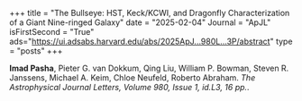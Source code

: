 +++
title = "The Bullseye: HST, Keck/KCWI, and Dragonfly Characterization of a Giant Nine-ringed Galaxy"
date = "2025-02-04"
Journal = "ApJL" 
isFirstSecond = "True"
ads="https://ui.adsabs.harvard.edu/abs/2025ApJ...980L...3P/abstract"
type = "posts"
+++

**Imad Pasha**, Pieter G. van Dokkum, Qing Liu, William P. Bowman, Steven R. Janssens, Michael A. Keim, Chloe Neufeld, Roberto Abraham. *The Astrophysical Journal Letters, Volume 980, Issue 1, id.L3, 16 pp.*.

<!--more-->
